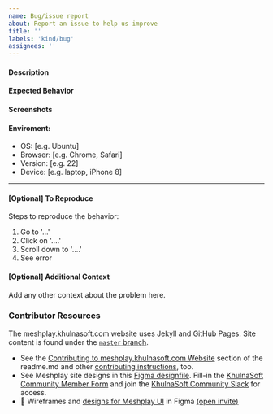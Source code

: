 ```yaml
---
name: Bug/issue report
about: Report an issue to help us improve
title: ''
labels: 'kind/bug'
assignees: ''
---
```

#### Description
<!-- A brief description of the issue. -->

#### Expected Behavior
<!-- A brief description of what you expected to happen. -->

#### Screenshots
<!-- Add screenshots, if applicable, to help explain your problem. -->

#### Enviroment:
 - OS: [e.g. Ubuntu]
 - Browser: [e.g. Chrome, Safari]
 - Version: [e.g. 22]
 - Device: [e.g. laptop, iPhone 8]

---
#### [Optional] To Reproduce
Steps to reproduce the behavior:
1. Go to '...'
2. Click on '....'
3. Scroll down to '....'
4. See error

#### [Optional] Additional Context
Add any other context about the problem here.

### Contributor Resources

The meshplay.khulnasoft.com website uses Jekyll and GitHub Pages. Site content is found under the [`master` branch](https://github.com/khulnasoft/meshplay.khulnasoft.com/tree/master).
- See the [Contributing to meshplay.khulnasoft.com Website](https://github.com/khulnasoft/meshplay.khulnasoft.com#contributing-to-the-meshplayio-website) section of the readme.md and other [contributing instructions](https://docs.meshplay.khulnasoft.com/project/contributing), too.
- See Meshplay site designs in this [Figma designfile](https://www.figma.com/file/SMP3zxOjZztdOLtgN4dS2W/Meshplay-UI?node-id=110%3A1). Fill-in the [KhulnaSoft Community Member Form](https://khulnasoft.com/newcomer) and join the [KhulnaSoft Community Slack](http://slack.khulnasoft.com) for access.
- 🎨 Wireframes and [designs for Meshplay UI](https://www.figma.com/file/SMP3zxOjZztdOLtgN4dS2W/Meshplay-UI) in Figma [(open invite)](https://www.figma.com/team_invite/redeem/qJy1c95qirjgWQODApilR9)